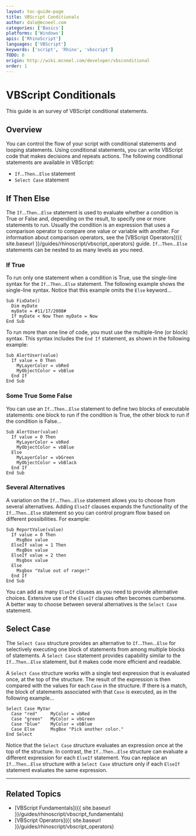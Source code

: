 ```yaml
---
layout: toc-guide-page
title: VBScript Conditionals
author: dale@mcneel.com
categories: ['Basics']
platforms: ['Windows']
apis: ['RhinoScript']
languages: ['VBScript']
keywords: ['script', 'Rhino', 'vbscript']
TODO: 0
origin: http://wiki.mcneel.com/developer/vbsconditional
order: 1
---
```


# VBScript Conditionals

This guide is an survey of VBScript conditional statements.

## Overview

You can control the flow of your script with conditional statements and looping statements.  Using conditional statements, you can write VBScript code that makes decisions and repeats actions.  The following conditional statements are available in VBScript:

- `If`...`Then`...`Else` statement
- `Select Case` statement

## If Then Else

The `If`...`Then`...`Else` statement is used to evaluate whether a condition is True or False and, depending on the result, to specify one or more statements to run.  Usually the condition is an expression that uses a comparison operator to compare one value or variable with another.  For information about comparison operators, see the [VBScript Operators]({{ site.baseurl }}/guides/rhinoscript/vbscript_operators) guide.  `If`...`Then`...`Else` statements can be nested to as many levels as you need.

### If True

To run only one statement when a condition is True, use the single-line syntax for the `If`...`Then`...`Else` statement.  The following example shows the single-line syntax.  Notice that this example omits the `Else` keyword...

```vbnet
Sub FixDate()
  Dim myDate
  myDate = #11/17/2008#
  If myDate < Now Then myDate = Now
End Sub
```

To run more than one line of code, you must use the multiple-line (or block) syntax.  This syntax includes the `End If` statement, as shown in the following example:

```vbnet
Sub AlertUser(value)
  If value = 0 Then
    MyLayerColor = vbRed
    MyObjectColor = vbBlue
  End If
End Sub
```

### Some True Some False

You can use an `If`...`Then`...`Else` statement to define two blocks of executable statements: one block to run if the condition is True, the other block to run if the condition is False...

```vbnet
Sub AlertUser(value)
  If value = 0 Then
    MyLayerColor = vbRed
    MyObjectColor = vbBlue
  Else
    MyLayerColor = vbGreen
    MyObjectColor = vbBlack
  End If
End Sub
```

### Several Alternatives

A variation on the `If`...`Then`...`Else` statement allows you to choose from several alternatives.  Adding `ElseIf` clauses expands the functionality of the `If`...`Then`...`Else` statement so you can control program flow based on different possibilities.  For example:

```vbnet
Sub ReportValue(value)
  If value = 0 Then
    MsgBox value
  ElseIf value = 1 Then
    MsgBox value
  ElseIf value = 2 then
    Msgbox value
  Else
    Msgbox "Value out of range!"
  End If
End Sub
```

You can add as many `ElseIf` clauses as you need to provide alternative choices.  Extensive use of the `ElseIf` clauses often becomes cumbersome.  A better way to choose between several alternatives is the `Select Case` statement.

## Select Case

The `Select Case` structure provides an alternative to `If`...`Then`...`Else` for selectively executing one block of statements from among multiple blocks of statements.  A `Select Case` statement provides capability similar to the `If`...`Then`...`Else` statement, but it makes code more efficient and readable.

A `Select Case` structure works with a single test expression that is evaluated once, at the top of the structure. The result of the expression is then compared with the values for each `Case` in the structure.  If there is a match, the block of statements associated with that `Case` is executed, as in the following example...

```vbnet
Select Case MyVar
  Case "red"     MyColor = vbRed
  Case "green"   MyColor = vbGreen
  Case "blue"    MyColor = vbBlue
  Case Else      MsgBox "Pick another color."
End Select
```

Notice that the `Select Case` structure evaluates an expression once at the top of the structure.  In contrast, the `If`...`Then`...`Else` structure can evaluate a different expression for each `ElseIf` statement.  You can replace an `If`...`Then`...`Else` structure with a `Select Case` structure only if each `ElseIf` statement evaluates the same expression.

---

## Related Topics

- [VBScript Fundamentals]({{ site.baseurl }}/guides/rhinoscript/vbscript_fundamentals)
- [VBScript Operators]({{ site.baseurl }}/guides/rhinoscript/vbscript_operators)
